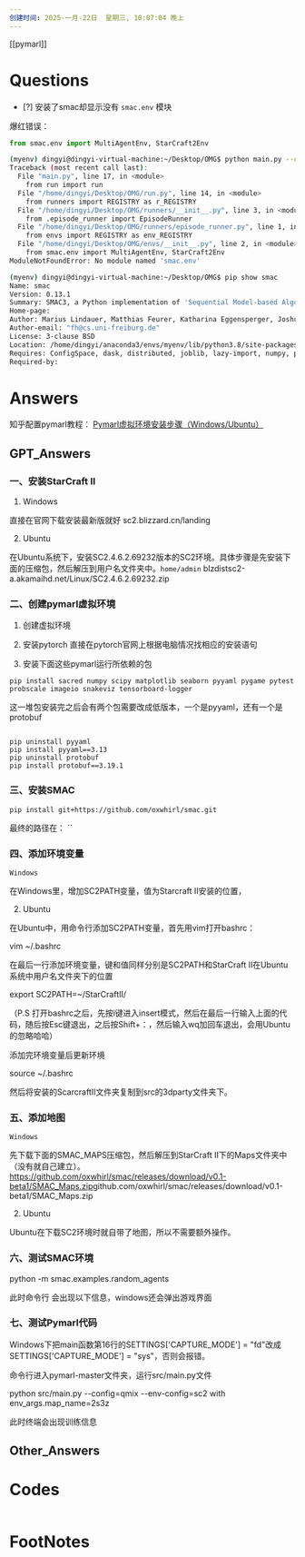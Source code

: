 ```yaml
---
创建时间: 2025-一月-22日  星期三, 10:07:04 晚上
---
```

[[pymarl]]

# Questions

- [?] 安装了smac却显示没有 `smac.env` 模块

爆红错误：
```python
from smac.env import MultiAgentEnv, StarCraft2Env
```

```bash
(myenv) dingyi@dingyi-virtual-machine:~/Desktop/OMG$ python main.py --config=4iql3qmix1iql_omg --multi_algs --env-config=sc2 with env_args.map_name=8m
Traceback (most recent call last):
  File "main.py", line 17, in <module>
    from run import run
  File "/home/dingyi/Desktop/OMG/run.py", line 14, in <module>
    from runners import REGISTRY as r_REGISTRY
  File "/home/dingyi/Desktop/OMG/runners/__init__.py", line 3, in <module>
    from .episode_runner import EpisodeRunner
  File "/home/dingyi/Desktop/OMG/runners/episode_runner.py", line 1, in <module>
    from envs import REGISTRY as env_REGISTRY
  File "/home/dingyi/Desktop/OMG/envs/__init__.py", line 2, in <module>
    from smac.env import MultiAgentEnv, StarCraft2Env
ModuleNotFoundError: No module named 'smac.env'

(myenv) dingyi@dingyi-virtual-machine:~/Desktop/OMG$ pip show smac
Name: smac
Version: 0.13.1
Summary: SMAC3, a Python implementation of 'Sequential Model-based Algorithm Configuration'.
Home-page: 
Author: Marius Lindauer, Matthias Feurer, Katharina Eggensperger, Joshua Marben,  \
Author-email: "fh@cs.uni-freiburg.de"
License: 3-clause BSD
Location: /home/dingyi/anaconda3/envs/myenv/lib/python3.8/site-packages
Requires: ConfigSpace, dask, distributed, joblib, lazy-import, numpy, psutil, pynisher, pyrfr, scikit-learn, scipy
Required-by: 

```

# Answers
知乎配置pymarl教程： [Pymarl虚拟环境安装步骤（Windows/Ubuntu）](https://zhuanlan.zhihu.com/p/542727892)

## GPT_Answers
### 一、安装StarCraft II

1. Windows

直接在官网下载安装最新版就好
sc2.blizzard.cn/landing

2. Ubuntu

在Ubuntu系统下，安装SC2.4.6.2.69232版本的SC2环境。具体步骤是先安装下面的压缩包，然后解压到用户名文件夹中。`home/admin`
blzdistsc2-a.akamaihd.net/Linux/SC2.4.6.2.69232.zip

### 二、创建pymarl虚拟环境

1. 创建虚拟环境

2. 安装pytorch
   直接在pytorch官网上根据电脑情况找相应的安装语句

3. 安装下面这些pymarl运行所依赖的包


```
pip install sacred numpy scipy matplotlib seaborn pyyaml pygame pytest probscale imageio snakeviz tensorboard-logger
```


这一堆包安装完之后会有两个包需要改成低版本，一个是pyyaml，还有一个是protobuf

```

pip uninstall pyyaml
pip install pyyaml==3.13
pip uninstall protobuf
pip install protobuf==3.19.1
```


### 三、安装SMAC


```
pip install git+https://github.com/oxwhirl/smac.git
```

最终的路径在： ``

### 四、添加环境变量

    Windows

在Windows里，增加SC2PATH变量，值为Starcraft II安装的位置，

2. Ubuntu

在Ubuntu中，用命令行添加SC2PATH变量，首先用vim打开bashrc：

vim ~/.bashrc

在最后一行添加环境变量，键和值同样分别是SC2PATH和StarCraft II在Ubuntu系统中用户名文件夹下的位置

export SC2PATH=~/StarCraftII/

（P.S 打开bashrc之后，先按i键进入insert模式，然后在最后一行输入上面的代码，随后按Esc键退出，之后按Shift+：，然后输入wq加回车退出，会用Ubuntu的忽略哈哈）

添加完环境变量后更新环境

 source ~/.bashrc

然后将安装的ScarcraftII文件夹复制到src的3dparty文件夹下。
### 五、添加地图

    Windows

先下载下面的SMAC_MAPS压缩包，然后解压到StarCraft II下的Maps文件夹中（没有就自己建立）。
https://github.com/oxwhirl/smac/releases/download/v0.1-beta1/SMAC_Maps.zip​
github.com/oxwhirl/smac/releases/download/v0.1-beta1/SMAC_Maps.zip

2. Ubuntu

Ubuntu在下载SC2环境时就自带了地图，所以不需要额外操作。
### 六、测试SMAC环境

python -m smac.examples.random_agents

此时命令行
会出现以下信息，windows还会弹出游戏界面

### 七、测试Pymarl代码

Windows下把main函数第16行的SETTINGS['CAPTURE_MODE'] = "fd"改成SETTINGS['CAPTURE_MODE'] = "sys"，否则会报错。

命令行进入pymarl-master文件夹，运行src/main.py文件

python src/main.py --config=qmix --env-config=sc2 with env_args.map_name=2s3z

此时终端会出现训练信息

## Other_Answers


# Codes

```python

```


# FootNotes
